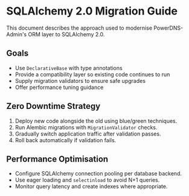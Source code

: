 # SQLAlchemy 2.0 Migration Guide

This document describes the approach used to modernise PowerDNS-Admin's ORM
layer to SQLAlchemy 2.0.

## Goals
- Use `DeclarativeBase` with type annotations
- Provide a compatibility layer so existing code continues to run
- Supply migration validators to ensure safe upgrades
- Offer performance tuning guidance

## Zero Downtime Strategy
1. Deploy new code alongside the old using blue/green techniques.
2. Run Alembic migrations with `MigrationValidator` checks.
3. Gradually switch application traffic after validation passes.
4. Roll back automatically if validation fails.

## Performance Optimisation
- Configure SQLAlchemy connection pooling per database backend.
- Use eager loading and `selectinload` to avoid N+1 queries.
- Monitor query latency and create indexes where appropriate.
